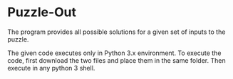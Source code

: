 # Puzzle-Out
The program provides all possible solutions for a given set of inputs to the puzzle.

The given code executes only in Python 3.x environment.
To execute the code, first download the two files and place them in the same folder.
Then execute in any python 3 shell.
